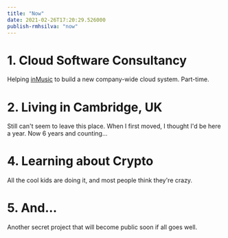 ```yaml
---
title: "Now"
date: 2021-02-26T17:20:29.526000
publish-rmhsilva: "now"
---
```



# 1. Cloud Software Consultancy

Helping [inMusic](https://inmusicbrands.com) to build a new company-wide cloud system. Part-time.

# 2. Living in Cambridge, UK

Still can't seem to leave this place. When I first moved, I thought I'd be here
a year. Now 6 years and counting...

# 4. Learning about Crypto

All the cool kids are doing it, and most people think they're crazy.

# 5. And...

Another secret project that will become public soon if all goes well.

